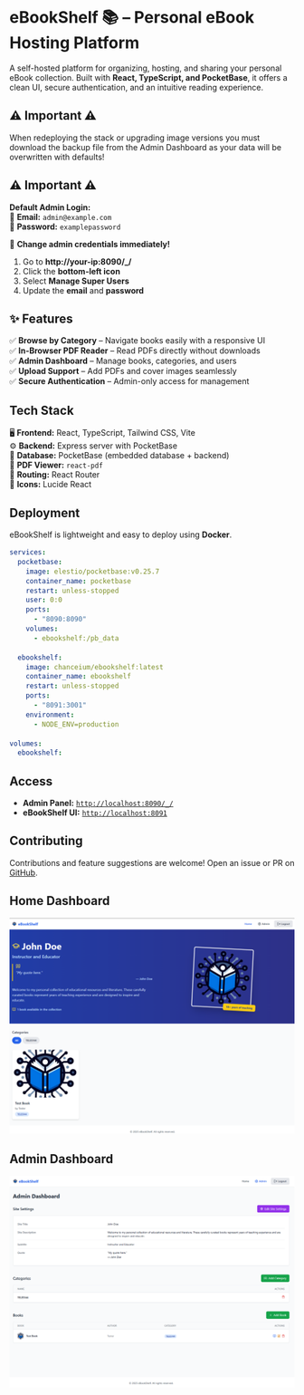# eBookShelf 📚 – Personal eBook Hosting Platform  
A self-hosted platform for organizing, hosting, and sharing your personal eBook collection. Built with **React, TypeScript, and PocketBase**, it offers a clean UI, secure authentication, and an intuitive reading experience.  
## ⚠️ Important ⚠️
When redeploying the stack or upgrading image versions you must download the backup file from the Admin Dashboard as your data will be overwritten with defaults!  
## ⚠️ Important ⚠️  
**Default Admin Login:**  
📧 **Email:** `admin@example.com`  
🔑 **Password:** `examplepassword`

🔹 **Change admin credentials immediately!**  
1. Go to **http://your-ip:8090/_/**  
2. Click the **bottom-left icon**  
3. Select **Manage Super Users**  
4. Update the **email** and **password**  

## ✨ Features  
✅ **Browse by Category** – Navigate books easily with a responsive UI  
✅ **In-Browser PDF Reader** – Read PDFs directly without downloads  
✅ **Admin Dashboard** – Manage books, categories, and users  
✅ **Upload Support** – Add PDFs and cover images seamlessly  
✅ **Secure Authentication** – Admin-only access for management  

## Tech Stack  
🖥 **Frontend:** React, TypeScript, Tailwind CSS, Vite  
⚙ **Backend:** Express server with PocketBase  
📂 **Database:** PocketBase (embedded database + backend)  
📖 **PDF Viewer:** `react-pdf`  
🚀 **Routing:** React Router  
🎨 **Icons:** Lucide React  

## Deployment  
eBookShelf is lightweight and easy to deploy using **Docker**.  

```yaml
services:
  pocketbase:
    image: elestio/pocketbase:v0.25.7
    container_name: pocketbase
    restart: unless-stopped
    user: 0:0
    ports:
      - "8090:8090"
    volumes:
      - ebookshelf:/pb_data

  ebookshelf:
    image: chanceium/ebookshelf:latest
    container_name: ebookshelf
    restart: unless-stopped
    ports:
      - "8091:3001"
    environment:
      - NODE_ENV=production

volumes:
  ebookshelf:
```

## Access  
- **Admin Panel:** [`http://localhost:8090/_/`](http://localhost:8090/_/)  
- **eBookShelf UI:** [`http://localhost:8091`](http://localhost:8091)  

## Contributing  
Contributions and feature suggestions are welcome! Open an issue or PR on [GitHub](https://github.com/chanceium/ebookshelf).

## Home Dashboard
![image info](https://raw.githubusercontent.com/Chanceium/eBookShelf/refs/heads/main/public/home.png)

## Admin Dashboard
![image info](https://raw.githubusercontent.com/Chanceium/eBookShelf/refs/heads/main/public/admin.png)
